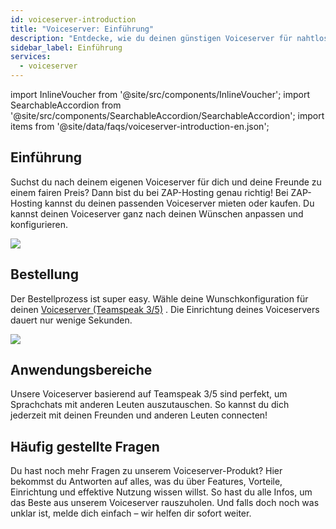 ```yaml
---
id: voiceserver-introduction
title: "Voiceserver: Einführung"
description: "Entdecke, wie du deinen günstigen Voiceserver für nahtlose Sprachchats mit Freunden und Communities einrichtest und anpasst → Jetzt mehr erfahren"
sidebar_label: Einführung
services:
  - voiceserver
---
```


import InlineVoucher from '@site/src/components/InlineVoucher';
import SearchableAccordion from '@site/src/components/SearchableAccordion/SearchableAccordion';
import items from '@site/data/faqs/voiceserver-introduction-en.json';

## Einführung
Suchst du nach deinem eigenen Voiceserver für dich und deine Freunde zu einem fairen Preis? Dann bist du bei ZAP-Hosting genau richtig! Bei ZAP-Hosting kannst du deinen passenden Voiceserver mieten oder kaufen. Du kannst deinen Voiceserver ganz nach deinen Wünschen anpassen und konfigurieren.

![](https://screensaver01.zap-hosting.com/index.php/s/djFp86XmJBNsG3D/preview)

<InlineVoucher />

## Bestellung
Der Bestellprozess ist super easy. Wähle deine Wunschkonfiguration für deinen [Voiceserver (Teamspeak 3/5)](https://zap-hosting.com/en/shop/product/teamspeak3-server/) . Die Einrichtung deines Voiceservers dauert nur wenige Sekunden.

![](https://screensaver01.zap-hosting.com/index.php/s/tKbF8JrHTw6cGMn/preview)

## Anwendungsbereiche
Unsere Voiceserver basierend auf Teamspeak 3/5 sind perfekt, um Sprachchats mit anderen Leuten auszutauschen. So kannst du dich jederzeit mit deinen Freunden und anderen Leuten connecten!

## Häufig gestellte Fragen
Du hast noch mehr Fragen zu unserem Voiceserver-Produkt? Hier bekommst du Antworten auf alles, was du über Features, Vorteile, Einrichtung und effektive Nutzung wissen willst. So hast du alle Infos, um das Beste aus unserem Voiceserver rauszuholen. Und falls doch noch was unklar ist, melde dich einfach – wir helfen dir sofort weiter.
<SearchableAccordion items={items} />

<InlineVoucher />
